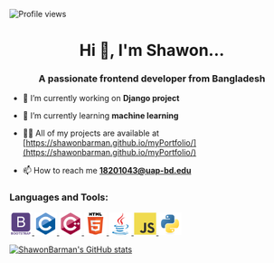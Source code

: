 ![Profile views](https://gpvc.arturio.dev/ShawonBarman)
<h1 align="center">Hi 👋, I'm Shawon...</h1>
<h3 align="center">A passionate frontend developer from Bangladesh</h3>

- 🔭 I’m currently working on **Django project**

- 🌱 I’m currently learning **machine learning**

- 👨‍💻 All of my projects are available at [https://shawonbarman.github.io/myPortfolio/](https://shawonbarman.github.io/myPortfolio/)

- 📫 How to reach me **18201043@uap-bd.edu**


<h3 align="left">Languages and Tools:</h3>
<p align="left"> <a href="https://getbootstrap.com" target="_blank"> <img src="https://raw.githubusercontent.com/devicons/devicon/master/icons/bootstrap/bootstrap-plain-wordmark.svg" alt="bootstrap" width="40" height="40"/> </a> <a href="https://www.cprogramming.com/" target="_blank"> <img src="https://raw.githubusercontent.com/devicons/devicon/master/icons/c/c-original.svg" alt="c" width="40" height="40"/> </a> <a href="https://www.w3schools.com/cpp/" target="_blank"> <img src="https://raw.githubusercontent.com/devicons/devicon/master/icons/cplusplus/cplusplus-original.svg" alt="cplusplus" width="40" height="40"/> </a> <a href="https://www.w3.org/html/" target="_blank"> <img src="https://raw.githubusercontent.com/devicons/devicon/master/icons/html5/html5-original-wordmark.svg" alt="html5" width="40" height="40"/> </a> <a href="https://www.java.com" target="_blank"> <img src="https://raw.githubusercontent.com/devicons/devicon/master/icons/java/java-original.svg" alt="java" width="40" height="40"/> </a> <a href="https://developer.mozilla.org/en-US/docs/Web/JavaScript" target="_blank"> <img src="https://raw.githubusercontent.com/devicons/devicon/master/icons/javascript/javascript-original.svg" alt="javascript" width="40" height="40"/> </a> <a href="https://www.python.org" target="_blank"> <img src="https://raw.githubusercontent.com/devicons/devicon/master/icons/python/python-original.svg" alt="python" width="40" height="40"/> </a> </p>

[![ShawonBarman's GitHub stats](https://github-readme-stats.vercel.app/api?username=ShawonBarman)](https://github.com/ShawonBarman/github-readme-stats)
